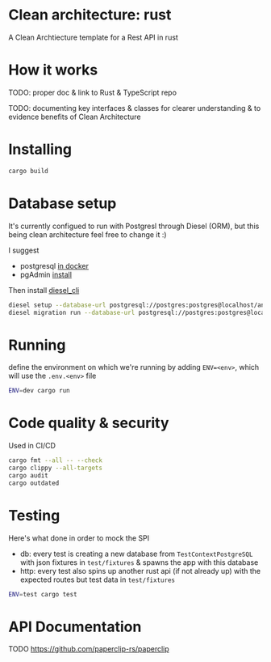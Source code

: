 # Clean architecture: rust

A Clean Archtiecture template for a Rest API in rust

# How it works

TODO: proper doc & link to Rust & TypeScript repo

TODO: documenting key interfaces & classes for clearer understanding & to evidence benefits of Clean Architecture

# Installing

```bash
cargo build
```

# Database setup

It's currently configued to run with Postgresl through Diesel (ORM), but this being clean architecture feel free to change it :)

I suggest

- postgresql [in docker](https://hub.docker.com/_/postgres/)
- pgAdmin [install](https://www.pgadmin.org/download/pgadmin-4-apt/)

Then install [diesel_cli](https://lib.rs/crates/diesel_cli)

```bash
diesel setup --database-url postgresql://postgres:postgres@localhost/animal_fact_db
diesel migration run --database-url postgresql://postgres:postgres@localhost/animal_fact_db
```

# Running

define the environment on which we're running by adding `ENV=<env>`, which will use the `.env.<env>` file

```bash
ENV=dev cargo run
```

# Code quality & security

Used in CI/CD

```bash
cargo fmt --all -- --check
cargo clippy --all-targets
cargo audit
cargo outdated
```

# Testing

Here's what done in order to mock the SPI

- db: every test is creating a new database from `TestContextPostgreSQL` with json fixtures in `test/fixtures` & spawns the app with this database
- http: every test also spins up another rust api (if not already up) with the expected routes but test data in `test/fixtures`

```bash
ENV=test cargo test
```

# API Documentation

TODO https://github.com/paperclip-rs/paperclip
